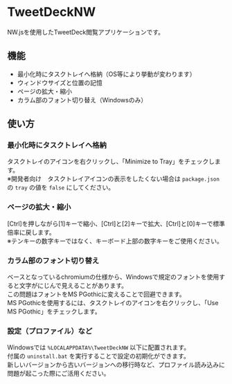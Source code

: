 # TweetDeckNW
NW.jsを使用したTweetDeck閲覧アプリケーションです。


## 機能
- 最小化時にタスクトレイへ格納（OS等により挙動が変わります）
- ウィンドウサイズと位置の記憶
- ページの拡大・縮小
- カラム部のフォント切り替え（Windowsのみ）


## 使い方
### 最小化時にタスクトレイへ格納
タスクトレイのアイコンを右クリックし、「Minimize to Tray」をチェックします。  
※開発者向け　タスクトレイアイコンの表示をしたくない場合は `package.json` の `tray` の値を `false` にしてください。

### ページの拡大・縮小
[Ctrl]を押しながら[1]キーで縮小、[Ctrl]と[2]キーで拡大、[Ctrl]と[0]キーで標準倍率に戻します。  
※テンキーの数字キーではなく、キーボード上部の数字キーをご使用ください。

### カラム部のフォント切り替え
ベースとなっているchromiumの仕様から、Windowsで規定のフォントを使用すると文字がにじんで見えることがあります。  
この問題はフォントをMS PGothicに変えることで回避できます。  
MS PGothicを使用するには、タスクトレイのアイコンを右クリックし、「Use MS PGothic」をチェックします。

### 設定（プロファイル）など
Windowsでは `%LOCALAPPDATA%\TweetDeckNW` 以下に配置されます。  
付属の `uninstall.bat` を実行することで設定の初期化ができます。  
新しいバージョンから古いバージョンへの移行時など、プロファイル読み込みに問題が起こった際にご活用ください。
